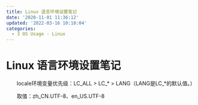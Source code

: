 ```yaml
---
title: Linux 语言环境设置笔记
date: '2020-11-01 11:36:12'
updated: '2022-03-16 10:18:04'
categories:
  - 3 OS Usage - Linux
---
```


# Linux 语言环境设置笔记

　　locale环境变量优先级：LC_ALL > LC_* > LANG（LANG是LC_*的默认值。）

　　取值：zh_CN.UTF-8、en_US.UTF-8

